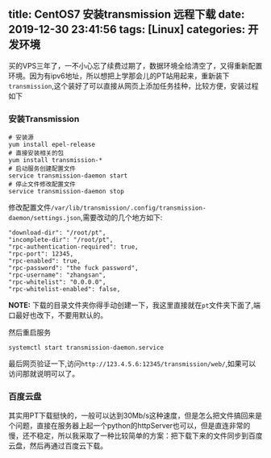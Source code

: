 title: CentOS7 安装transmission 远程下载
date: 2019-12-30 23:41:56
tags: [Linux]
categories: 开发环境
---

买的VPS三年了，一不小心忘了续费过期了，数据环境全给清空了，又得重新配置环境。因为有ipv6地址，所以想把上学那会儿的PT站用起来，重新装下`transmission`,这个装好了可以直接从网页上添加任务挂种，比较方便，安装过程如下 

### 安装Transmission

```
# 安装源
yum install epel-release
# 直接安装相关的包
yum install transmission-*
# 启动服务创建配置文件
service transmission-daemon start
# 停止文件修改配置文件
service transmission-daemon stop
```
修改配置文件`/var/lib/transmission/.config/transmission-daemon/settings.json`,需要改动的几个地方如下:
```
"download-dir": "/root/pt",
"incomplete-dir": "/root/pt",
"rpc-authentication-required": true,
"rpc-port": 12345,
"rpc-enabled": true,
"rpc-password": "the fuck password",
"rpc-username": "zhangsan",
"rpc-whitelist": "0.0.0.0",
"rpc-whitelist-enabled": false,
```
**NOTE:** 下载的目录文件夹你得手动创建一下，我这里直接就在`pt`文件夹下面了,端口最好也改下，不要用默认的。

然后重启服务
```
systemctl start transmission-daemon.service
```

最后网页验证一下,访问`http://123.4.5.6:12345/transmission/web/`,如果可以访问那就说明可以了。

### 百度云盘
其实用PT下载挺快的，一般可以达到30Mb/s这种速度，但是怎么把文件搞回来是个问题，直接在服务器上起一个python的httpServer也可以，但是直连非常的慢，还不稳定，所以我采取了一种比较简单的方案：把下载下来的文件同步到百度云盘，然后再通过百度云下载。
